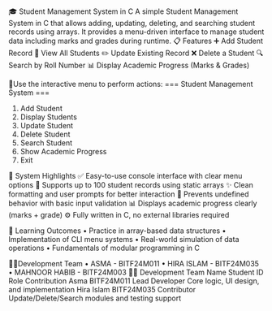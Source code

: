 🎓 Student Management System in C
A simple Student Management System in C that allows adding, updating, deleting, and searching student records using arrays.  It provides a menu-driven interface to manage student data including marks and grades during runtime.
📋 Features
 ➕ Add Student Record
 📄 View All Students
 ✏️ Update Existing Record
 ❌ Delete a Student
 🔍 Search by Roll Number
 📊 Display Academic Progress (Marks & Grades)

🚀Use the interactive menu to perform actions:
=== Student Management System ===
1. Add Student
2. Display Students
3. Update Student
4. Delete Student
5. Search Student
6. Show Academic Progress
7. Exit
   
🎯 System Highlights
 ✅ Easy-to-use console interface with clear menu options
 🧾 Supports up to 100 student records using static arrays
 ✨ Clean formatting and user prompts for better interaction
 🚫 Prevents undefined behavior with basic input validation
 📊 Displays academic progress clearly (marks + grade)
 ⚙️ Fully written in C, no external libraries required
 
🧠 Learning Outcomes
•	Practice in array-based data structures
•	Implementation of CLI menu systems
•	Real-world simulation of data operations
•	Fundamentals of modular programming in C

👨‍💻Development Team
•	ASMA   -  BITF24M011
•	HIRA ISLAM  -  BITF24M035
•	MAHNOOR HABIB  -  BITF24M003
👨‍💻 Development Team
Name	Student ID	Role	Contribution
Asma	BITF24M011	Lead Developer	Core logic, UI design, and implementation
Hira Islam	BITF24M035	Contributor	Update/Delete/Search modules and testing support



